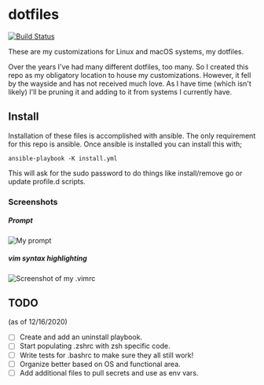 # dotfiles

[![Build Status](https://2a5d68700812.ngrok.io/api/badges/chadmayfield/dotfiles/status.svg)](https://2a5d68700812.ngrok.io/chadmayfield/dotfiles)

These are my customizations for Linux and macOS systems, my dotfiles.

Over the years I've had many different dotfiles, too many. So I created this repo as my obligatory location to house my customizations. However, it fell by the wayside and has not received much love. As I have time (which isn't likely) I'll be pruning it and adding to it from systems I currently have.


## Install
Installation of these files is accomplished with ansible. The only requirement for this repo is ansible. Once ansible is installed you can install this with;
```
ansible-playbook -K install.yml
```
This will ask for the sudo password to do things like install/remove go or update profile.d scripts.

### Screenshots

##### Prompt
![My prompt](http://i.imgur.com/gvGk25zl.png)

##### vim syntax highlighting
![Screenshot of my .vimrc](http://i.imgur.com/yxtMt8Ql.png)

## TODO
(as of 12/16/2020)
- [ ] Create and add an uninstall playbook.
- [ ] Start populating .zshrc with zsh specific code.
- [ ] Write tests for .bashrc to make sure they all still work!
- [ ] Organize better based on OS and functional area.
- [ ] Add additional files to pull secrets and use as env vars.
